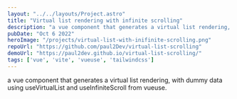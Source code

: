 ```yaml
---
layout: "../../layouts/Project.astro"
title: "Virtual list rendering with infinite scrolling"
description: "a vue component that generates a virtual list rendering, with dummy data using useVirtualList and useInfiniteScroll from vueuse."
pubDate: "Oct 6 2022"
heroImage: "/projects/virtual-list-with-inifinite-scrolling.png"
repoUrl: "https://github.com/paul2Dev/virtual-list-scrolling"
demoUrl: "https://paul2dev.github.io/virtual-list-scrolling/"
tags: ['vue', 'vite', 'vueuse', 'tailwindcss']
--- 
```


a vue component that generates a virtual list rendering, with dummy data using useVirtualList and useInfiniteScroll from vueuse.